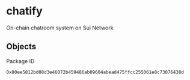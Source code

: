 # chatify
On-chain chatroom system on Sui Network

## Objects
Package ID
```
0x80ee5812bd08d3e46072b459486ab09604abead475ffcc255061e8c73076438d
```